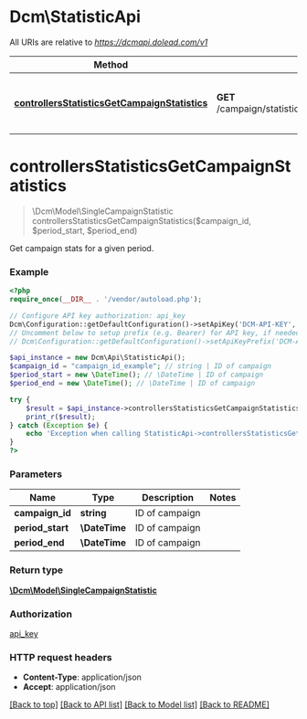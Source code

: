 # Dcm\StatisticApi

All URIs are relative to *https://dcmapi.dolead.com/v1*

Method | HTTP request | Description
------------- | ------------- | -------------
[**controllersStatisticsGetCampaignStatistics**](StatisticApi.md#controllersStatisticsGetCampaignStatistics) | **GET** /campaign/statistics/{campaign_id}/{period_start}/{period_end} | Get campaign stats for a given period.


# **controllersStatisticsGetCampaignStatistics**
> \Dcm\Model\SingleCampaignStatistic controllersStatisticsGetCampaignStatistics($campaign_id, $period_start, $period_end)

Get campaign stats for a given period.

### Example
```php
<?php
require_once(__DIR__ . '/vendor/autoload.php');

// Configure API key authorization: api_key
Dcm\Configuration::getDefaultConfiguration()->setApiKey('DCM-API-KEY', 'YOUR_API_KEY');
// Uncomment below to setup prefix (e.g. Bearer) for API key, if needed
// Dcm\Configuration::getDefaultConfiguration()->setApiKeyPrefix('DCM-API-KEY', 'Bearer');

$api_instance = new Dcm\Api\StatisticApi();
$campaign_id = "campaign_id_example"; // string | ID of campaign
$period_start = new \DateTime(); // \DateTime | ID of campaign
$period_end = new \DateTime(); // \DateTime | ID of campaign

try {
    $result = $api_instance->controllersStatisticsGetCampaignStatistics($campaign_id, $period_start, $period_end);
    print_r($result);
} catch (Exception $e) {
    echo 'Exception when calling StatisticApi->controllersStatisticsGetCampaignStatistics: ', $e->getMessage(), PHP_EOL;
}
?>
```

### Parameters

Name | Type | Description  | Notes
------------- | ------------- | ------------- | -------------
 **campaign_id** | **string**| ID of campaign |
 **period_start** | **\DateTime**| ID of campaign |
 **period_end** | **\DateTime**| ID of campaign |

### Return type

[**\Dcm\Model\SingleCampaignStatistic**](../Model/SingleCampaignStatistic.md)

### Authorization

[api_key](../../README.md#api_key)

### HTTP request headers

 - **Content-Type**: application/json
 - **Accept**: application/json

[[Back to top]](#) [[Back to API list]](../../README.md#documentation-for-api-endpoints) [[Back to Model list]](../../README.md#documentation-for-models) [[Back to README]](../../README.md)

